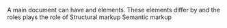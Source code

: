 A main document can have <head> and <body> elements.
These elements differ by and the roles <body> plays the role of
Structural markup
Semantic markup

